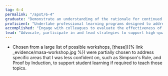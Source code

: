 ```yaml
---
tag: 6-4
permalink: "/apst/6-4"
graduate: "Demonstrate an understanding of the rationale for continued professional learning and the implications for improved student learning."
proficient: "Undertake professional learning programs designed to address identified student learning needs."
accomplished: "Engage with colleagues to evaluate the effectiveness of teacher professional learning activities to address student learning needs."
lead: "Advocate, participate in and lead strategies to support high-quality professional learning opportunities for colleagues that focus on improved student learning."
---
```

* Chosen from a large list of possible workshops, [these]({% link _evidence/masa-workshop.jpg %}) were partially chosen to address specific areas that I was less confident on, such as Simpson's Rule, and Proof by Induction, to support student learning if required to teach those topics.